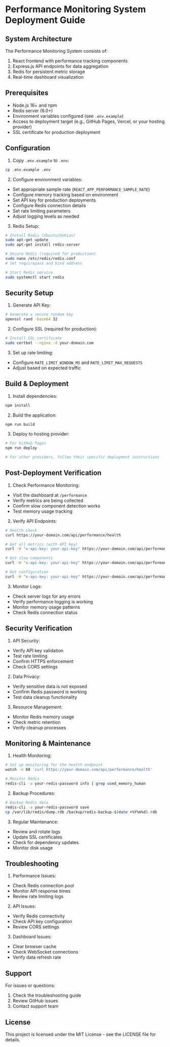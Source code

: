 # Performance Monitoring System Deployment Guide

## System Architecture

The Performance Monitoring System consists of:
1. React frontend with performance tracking components
2. Express.js API endpoints for data aggregation
3. Redis for persistent metric storage
4. Real-time dashboard visualization

## Prerequisites

- Node.js 16+ and npm
- Redis server (6.0+)
- Environment variables configured (see `.env.example`)
- Access to deployment target (e.g., GitHub Pages, Vercel, or your hosting provider)
- SSL certificate for production deployment

## Configuration

1. Copy `.env.example` to `.env`:
```bash
cp .env.example .env
```

2. Configure environment variables:
- Set appropriate sample rate (`REACT_APP_PERFORMANCE_SAMPLE_RATE`)
- Configure memory tracking based on environment
- Set API key for production deployments
- Configure Redis connection details
- Set rate limiting parameters
- Adjust logging levels as needed

3. Redis Setup:
```bash
# Install Redis (Ubuntu/Debian)
sudo apt-get update
sudo apt-get install redis-server

# Secure Redis (required for production)
sudo nano /etc/redis/redis.conf
# Set requirepass and bind address

# Start Redis service
sudo systemctl start redis
```

## Security Setup

1. Generate API Key:
```bash
# Generate a secure random key
openssl rand -base64 32
```

2. Configure SSL (required for production):
```bash
# Install SSL certificate
sudo certbot --nginx -d your-domain.com
```

3. Set up rate limiting:
- Configure `RATE_LIMIT_WINDOW_MS` and `RATE_LIMIT_MAX_REQUESTS`
- Adjust based on expected traffic

## Build & Deployment

1. Install dependencies:
```bash
npm install
```

2. Build the application:
```bash
npm run build
```

3. Deploy to hosting provider:
```bash
# For GitHub Pages
npm run deploy

# For other providers, follow their specific deployment instructions
```

## Post-Deployment Verification

1. Check Performance Monitoring:
- Visit the dashboard at `/performance`
- Verify metrics are being collected
- Confirm slow component detection works
- Test memory usage tracking

2. Verify API Endpoints:
```bash
# Health check
curl https://your-domain.com/api/performance/health

# Get all metrics (with API key)
curl -H "x-api-key: your-api-key" https://your-domain.com/api/performance/metrics

# Get slow components
curl -H "x-api-key: your-api-key" https://your-domain.com/api/performance/slow-components

# Get configuration
curl -H "x-api-key: your-api-key" https://your-domain.com/api/performance/config
```

3. Monitor Logs:
- Check server logs for any errors
- Verify performance logging is working
- Monitor memory usage patterns
- Check Redis connection status

## Security Verification

1. API Security:
- Verify API key validation
- Test rate limiting
- Confirm HTTPS enforcement
- Check CORS settings

2. Data Privacy:
- Verify sensitive data is not exposed
- Confirm Redis password is working
- Test data cleanup functionality

3. Resource Management:
- Monitor Redis memory usage
- Check metric retention
- Verify cleanup processes

## Monitoring & Maintenance

1. Health Monitoring:
```bash
# Set up monitoring for the health endpoint
watch -n 60 'curl https://your-domain.com/api/performance/health'

# Monitor Redis
redis-cli -a your-redis-password info | grep used_memory_human
```

2. Backup Procedures:
```bash
# Backup Redis data
redis-cli -a your-redis-password save
cp /var/lib/redis/dump.rdb /backup/redis-backup-$(date +%Y%m%d).rdb
```

3. Regular Maintenance:
- Review and rotate logs
- Update SSL certificates
- Check for dependency updates
- Monitor disk usage

## Troubleshooting

1. Performance Issues:
- Check Redis connection pool
- Monitor API response times
- Review rate limiting logs

2. API Issues:
- Verify Redis connectivity
- Check API key configuration
- Review CORS settings

3. Dashboard Issues:
- Clear browser cache
- Check WebSocket connections
- Verify data refresh rate

## Support

For issues or questions:
1. Check the troubleshooting guide
2. Review GitHub issues
3. Contact support team

## License

This project is licensed under the MIT License - see the LICENSE file for details. 